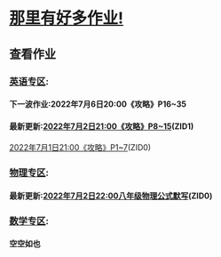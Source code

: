 # [那里有好多作业!](https://iamrege.github.io/thereiszuoye)
## 查看作业
### [英语专区](https://iamrege.github.io/thereiszuoye/releases/english):
#### 下一波作业:2022年7月6日20:00《攻略》P16\~35
#### 最新更新:[2022年7月2日21:00《攻略》P8\~15](https://iamrege.github.io/thereiszuoye/releases/english/1)\(ZID1\)
[2022年7月1日21:00《攻略》P1\~7](https://iamrege.github.io/thereiszuoye/releases/english/0)\(ZID0\)
### [物理专区](https://iamrege.github.io/thereiszuoye/releases/physics):
#### 最新更新:[2022年7月2日22:00八年级物理公式默写](https://iamrege.github.io/thereiszuoye/releases/physics/0)\(ZID0\)
### [数学专区](https://iamrege.github.io/thereiszuoye/releases/math):
#### 空空如也

